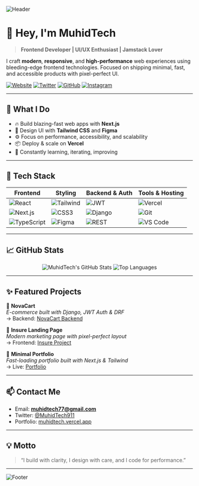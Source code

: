 ![Header](https://capsule-render.vercel.app/api?type=waving&color=edeff2&height=250&section=header&text=MuhidTech%20🚀&fontSize=60&fontAlignY=40&desc=Frontend%20Developer%20%7C%20UI%2FUX%20Craftsman%20%7C%20Performance%20Lover&descAlignY=60&animation=fadeIn)

# 👋 Hey, I'm **MuhidTech**

> **Frontend Developer | UI/UX Enthusiast | Jamstack Lover**

I craft **modern**, **responsive**, and **high-performance** web experiences using bleeding-edge frontend technologies. Focused on shipping minimal, fast, and accessible products with pixel-perfect UI.

[![Website](https://img.shields.io/badge/🌐%20Website-muhidtech.vercel.app-000?style=for-the-badge)](https://muhidtech.vercel.app/)
[![Twitter](https://img.shields.io/badge/Twitter-@MuhidTech911-1DA1F2?style=for-the-badge&logo=twitter&logoColor=white)](https://twitter.com/MuhidTech911)
[![GitHub](https://img.shields.io/badge/GitHub-@muhidtech-181717?style=for-the-badge&logo=github)](https://github.com/muhidtech)
[![Instagram](https://img.shields.io/badge/Instagram-@muhidtech__-E4405F?style=for-the-badge&logo=instagram&logoColor=white)](https://instagram.com/muhidtech__)

---

## 💼 What I Do

- 🔥 Build blazing-fast web apps with **Next.js**
- 🎨 Design UI with **Tailwind CSS** and **Figma**
- ⚙️ Focus on performance, accessibility, and scalability
- 📦 Deploy & scale on **Vercel**
- 🧠 Constantly learning, iterating, improving

---

## 🚀 Tech Stack

<div align="center">

| Frontend | Styling | Backend & Auth | Tools & Hosting |
|----------|---------|----------------|------------------|
| ![React](https://img.shields.io/badge/-React-20232A?style=for-the-badge&logo=react) | ![Tailwind](https://img.shields.io/badge/-Tailwind%20CSS-38B2AC?style=for-the-badge&logo=tailwind-css&logoColor=white) | ![JWT](https://img.shields.io/badge/-JWT-black?style=for-the-badge&logo=jsonwebtokens) | ![Vercel](https://img.shields.io/badge/-Vercel-000?style=for-the-badge&logo=vercel) |
| ![Next.js](https://img.shields.io/badge/-Next.js-black?style=for-the-badge&logo=next.js) | ![CSS3](https://img.shields.io/badge/-CSS3-1572B6?style=for-the-badge&logo=css3) | ![Django](https://img.shields.io/badge/-Django-092E20?style=for-the-badge&logo=django) | ![Git](https://img.shields.io/badge/-Git-F05032?style=for-the-badge&logo=git) |
| ![TypeScript](https://img.shields.io/badge/-TypeScript-007ACC?style=for-the-badge&logo=typescript) | ![Figma](https://img.shields.io/badge/-Figma-F24E1E?style=for-the-badge&logo=figma) | ![REST](https://img.shields.io/badge/-REST%20API-6DB33F?style=for-the-badge&logo=apachenetbeanside) | ![VS Code](https://img.shields.io/badge/-VS%20Code-007ACC?style=for-the-badge&logo=visual-studio-code) |

</div>

---

## 📈 GitHub Stats

<div align="center">

![MuhidTech's GitHub Stats](https://github-readme-stats.vercel.app/api?username=muhidtech&show_icons=true&theme=tokyonight&border_radius=8&hide_border=false)
![Top Languages](https://github-readme-stats.vercel.app/api/top-langs/?username=muhidtech&layout=compact&theme=tokyonight&hide_border=false)

</div>

---

## ✨ Featured Projects

🚀 **NovaCart**  
_E-commerce built with Django, JWT Auth & DRF_  
→ Backend: [NovaCart Backend](https://github.com/muhidtech/NovaCart-Backend)

🎯 **Insure Landing Page**  
_Modern marketing page with pixel-perfect layout_  
→ Frontend: [Insure Project](https://github.com/muhidtech/insure-landing)

🧰 **Minimal Portfolio**  
_Fast-loading portfolio built with Next.js & Tailwind_  
→ Live: [Portfolio](https://muhidtech.vercel.app)

---

## 📫 Contact Me

- Email: **[muhidtech77@gmail.com](mailto:muhidtech77@gmail.com)**
- Twitter: [@MuhidTech911](https://twitter.com/MuhidTech911)
- Portfolio: [muhidtech.vercel.app](https://muhidtech.vercel.app)

---

## 💡 Motto

> “I build with clarity, I design with care, and I code for performance.”

---

![Footer](https://capsule-render.vercel.app/api?type=waving&color=edeff2&height=100&section=footer)
